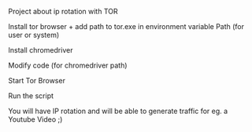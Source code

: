 Project about ip rotation with TOR

Install tor browser + add path to tor.exe in environment variable Path (for user or system)

Install chromedriver

Modify code (for chromedriver path)

Start Tor Browser

Run the script

You will have IP rotation and will be able to generate traffic for eg. a Youtube Video ;)
